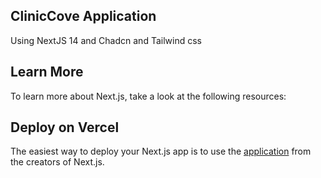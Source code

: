 ## ClinicCove Application

Using NextJS 14 and Chadcn and Tailwind css

## Learn More

To learn more about Next.js, take a look at the following resources:


## Deploy on Vercel

The easiest way to deploy your Next.js app is to use the [application](https://vercel.com/new?utm_medium=default-template&filter=next.js&utm_source=create-next-app&utm_campaign=create-next-app-readme) from the creators of Next.js.